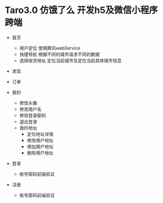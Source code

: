 # Taro3.0  仿饿了么 开发h5及微信小程序 跨端

 + 首页
   - 用户定位 使用腾讯webService
   - 快捷导航 根据不同的城市请求不同的数据
   - 选择收货地址 定位当前城市及定位当前具体城市信息
 + 发现

 + 订单

 + 我的
   - 修改头像
   - 修改用户名
   - 修改登录密码
   - 退出登录
   - 我的地址
     - 定位地址详情
     - 修改用户地址
     - 增加用户地址
     - 删除用户地址
 + 登录 
   - 帐号密码前端验证
 + 注册
   - 账号密码前端验证
